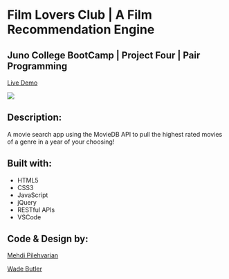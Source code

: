 # Film Lovers Club | A Film Recommendation Engine

## Juno College BootCamp | Project Four | Pair Programming

[Live Demo](https://filmclub.netlify.com/)

![](images/screenShot.png)

## Description:
A movie search app using the MovieDB API to pull the highest rated movies of a genre in a year of your choosing!

## Built with:

* HTML5
* CSS3
* JavaScript
* jQuery
* RESTful APIs
* VSCode

## Code & Design by:
[Mehdi Pilehvarian](https://mehdipilehvarian.dev/)

[Wade Butler](https://wadebutler.ca/)
